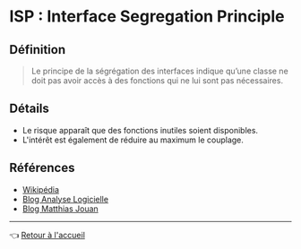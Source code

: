 # ISP : Interface Segregation Principle

## Définition

> Le principe de la ségrégation des interfaces indique qu’une classe ne doit pas avoir accès à des fonctions qui ne lui sont pas nécessaires.

## Détails

* Le risque apparaît que des fonctions inutiles soient disponibles.
* L'intérêt est également de réduire au maximum le couplage.

## Références

* [Wikipédia](https://en.wikipedia.org/wiki/Interface_segregation_principle)
* [Blog Analyse Logicielle](http://web2.cegepat.qc.ca/~claudeboutet/index.php/2017/03/03/segregation-des-interfaces/)
* [Blog Matthias Jouan](https://blog.mjouan.fr/solid-partie-iv-interface-segregation-principle/)

---
:point_left: [Retour à l'accueil](README.md)

